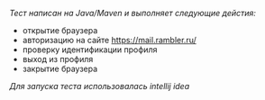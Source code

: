 *Тест написан на Java/Maven и выполняет следующие дейстия:*

- открытие браузера
- авторизацию на сайте https://mail.rambler.ru/
- проверку идентификации профиля
- выход из профиля
- закрытие браузера

*Для запуска теста использовалась intellij idea*